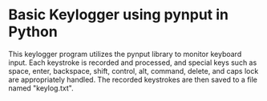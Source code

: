 # Basic Keylogger using pynput in Python
This keylogger program utilizes the pynput library to monitor keyboard input. Each keystroke is recorded and processed, and special keys such as space, enter, backspace, shift, control, alt, command, delete, and caps lock are appropriately handled. The recorded keystrokes are then saved to a file named "keylog.txt". 
